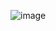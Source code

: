 ![image](https://user-images.githubusercontent.com/100158318/211854335-3eadf13e-06a6-4672-99ab-6a038b1fc1dd.png)
